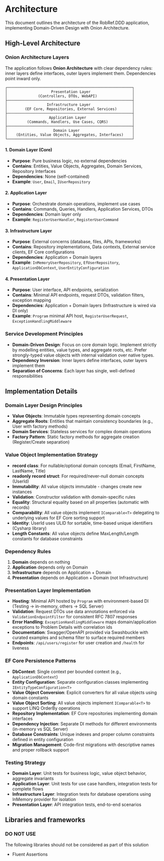 # Architecture

This document outlines the architecture of the RobRef.DDD application, implementing Domain-Driven Design with Onion Architecture.

## High-Level Architecture

### Onion Architecture Layers

The application follows **Onion Architecture** with clear dependency rules: inner layers define interfaces, outer layers implement them. Dependencies point inward only.

```
┌─────────────────────────────────────────────────────────┐
│                    Presentation Layer                   │
│              (Controllers, DTOs, WebAPI)                │
├─────────────────────────────────────────────────────────┤
│                  Infrastructure Layer                   │
│        (EF Core, Repositories, External Services)       │
├─────────────────────────────────────────────────────────┤
│                   Application Layer                     │
│         (Commands, Handlers, Use Cases, CQRS)           │
├─────────────────────────────────────────────────────────┤
│                     Domain Layer                        │
│    (Entities, Value Objects, Aggregates, Interfaces)    │
└─────────────────────────────────────────────────────────┘
```

#### 1. **Domain Layer** (Core)
- **Purpose**: Pure business logic, no external dependencies
- **Contains**: Entities, Value Objects, Aggregates, Domain Services, Repository Interfaces
- **Dependencies**: None (self-contained)
- **Example**: `User`, `Email`, `IUserRepository`

#### 2. **Application Layer** 
- **Purpose**: Orchestrate domain operations, implement use cases
- **Contains**: Commands, Queries, Handlers, Application Services, DTOs
- **Dependencies**: Domain layer only
- **Example**: `RegisterUserHandler`, `RegisterUserCommand`

#### 3. **Infrastructure Layer**
- **Purpose**: External concerns (database, files, APIs, frameworks)
- **Contains**: Repository implementations, Data contexts, External service clients, EF Core configurations
- **Dependencies**: Application + Domain layers
- **Example**: `InMemoryUserRepository`, `EfUserRepository`, `ApplicationDbContext`, `UserEntityConfiguration`

#### 4. **Presentation Layer** 
- **Purpose**: User interface, API endpoints, serialization
- **Contains**: Minimal API endpoints, request DTOs, validation filters, exception mapping
- **Dependencies**: Application + Domain layers (Infrastructure is wired via DI only)
- **Example**: `Program` minimal API host, `RegisterUserRequest`, `ExceptionHandlingMiddleware`

### Service Development Principles
- **Domain-Driven Design**: Focus on core domain logic. Implement strictly by modelling entities, value types, and aggregate roots, etc. Prefer strongly-typed value objects with internal validation over native types.
- **Dependency Inversion**: Inner layers define interfaces, outer layers implement them
- **Separation of Concerns**: Each layer has single, well-defined responsibilities

## Implementation Details

### Domain Layer Design Principles
- **Value Objects**: Immutable types representing domain concepts
- **Aggregate Roots**: Entities that maintain consistency boundaries (e.g., User with factory methods)
- **Domain Services**: Stateless services for complex domain operations
- **Factory Pattern**: Static factory methods for aggregate creation (Register/Create separation)

### Value Object Implementation Strategy
- **record class**: For nullable/optional domain concepts (Email, FirstName, LastName, Title)
- **readonly record struct**: For required/never-null domain concepts (UserId)
- **Immutability**: All value objects immutable - changes create new instances
- **Validation**: Constructor validation with domain-specific rules
- **Equality**: Structural equality based on all properties (automatic with records)
- **Comparability**: All value objects implement `IComparable<T>` delegating to underlying values for EF Core sorting support
- **Identity**: UserId uses ULID for sortable, time-based unique identifiers (Cysharp library)
- **Length Constants**: All value objects define MaxLength/Length constants for database constraints

### Dependency Rules
1. **Domain** depends on nothing
2. **Application** depends only on Domain
3. **Infrastructure** depends on Application + Domain
4. **Presentation** depends on Application + Domain (not Infrastructure)


### Presentation Layer Implementation
- **Hosting**: Minimal API hosted by `Program` with environment-based DI (Testing -> in-memory, others -> SQL Server)
- **Validation**: Request DTOs use data annotations enforced via `ValidationEndpointFilter` for consistent RFC 7807 responses
- **Error Handling**: `ExceptionHandlingMiddleware` maps domain/application exceptions to Problem Details with correlation ids
- **Documentation**: Swagger/OpenAPI provided via Swashbuckle with curated examples and schema filter to surface required members
- **Endpoints**: `/api/users/register` for user creation and `/health` for liveness

### EF Core Persistence Patterns
- **DbContext**: Single context per bounded context (e.g., `ApplicationDbContext`)
- **Entity Configuration**: Separate configuration classes implementing `IEntityTypeConfiguration<T>`
- **Value Object Conversion**: Explicit converters for all value objects using domain constants
- **Value Object Sorting**: All value objects implement `IComparable<T>` to support LINQ OrderBy operations
- **Repository Implementation**: EF Core repositories implementing domain interfaces
- **Dependency Injection**: Separate DI methods for different environments (in-memory vs SQL Server)
- **Database Constraints**: Unique indexes and proper column constraints defined in entity configuration
- **Migration Management**: Code-first migrations with descriptive names and proper rollback support

### Testing Strategy
- **Domain Layer**: Unit tests for business logic, value object behavior, aggregate invariants
- **Application Layer**: Unit tests for use case handlers, integration tests for complete flows
- **Infrastructure Layer**: Integration tests for database operations using InMemory provider for isolation
- **Presentation Layer**: API integration tests, end-to-end scenarios

## Libraries and frameworks

### DO NOT USE
The following libraries should not be considered as part of this solution
- Fluent Assertions